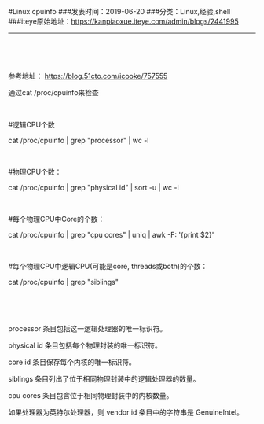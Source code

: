 #Linux cpuinfo
###发表时间：2019-06-20
###分类：Linux,经验,shell
###iteye原始地址：<a href="https://kanpiaoxue.iteye.com/admin/blogs/2441995" target="_blank">https://kanpiaoxue.iteye.com/admin/blogs/2441995</a>

---

<div class="iteye-blog-content-contain" style="font-size: 14px;"> 
 <p>&nbsp;</p> 
 <p>&nbsp;</p> 
 <p>参考地址：&nbsp;<a href="https://blog.51cto.com/icooke/757555">https://blog.51cto.com/icooke/757555</a></p> 
 <p>通过cat /proc/cpuinfo来检查</p> 
 <p>&nbsp;</p> 
 <p>#逻辑CPU个数</p> 
 <p>cat /proc/cpuinfo | grep "processor" | wc -l</p> 
 <p>&nbsp;</p> 
 <p>#物理CPU个数：</p> 
 <p>cat /proc/cpuinfo | grep "physical id" | sort -u | wc -l</p> 
 <p>&nbsp;</p> 
 <p>#每个物理CPU中Core的个数：</p> 
 <p>cat /proc/cpuinfo | grep "cpu cores" | uniq | awk -F: '{print $2}'</p> 
 <p>&nbsp;</p> 
 <p>#每个物理CPU中逻辑CPU(可能是core, threads或both)的个数：</p> 
 <p>cat /proc/cpuinfo | grep "siblings"</p> 
 <p>&nbsp;</p> 
 <p>&nbsp;</p> 
 <p>processor 条目包括这一逻辑处理器的唯一标识符。</p> 
 <p>physical id 条目包括每个物理封装的唯一标识符。</p> 
 <p>core id 条目保存每个内核的唯一标识符。</p> 
 <p>siblings 条目列出了位于相同物理封装中的逻辑处理器的数量。</p> 
 <p>cpu cores 条目包含位于相同物理封装中的内核数量。</p> 
 <p>如果处理器为英特尔处理器，则 vendor id 条目中的字符串是 GenuineIntel。</p> 
</div>